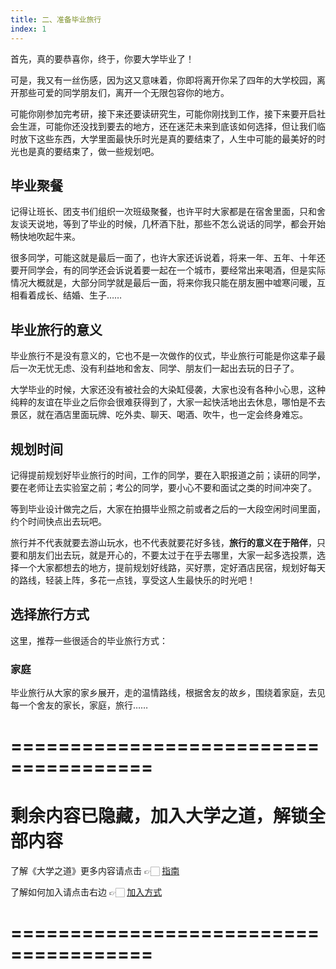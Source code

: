```yaml
---
title: 二、准备毕业旅行
index: 1
---
```


首先，真的要恭喜你，终于，你要大学毕业了！

可是，我又有一丝伤感，因为这又意味着，你即将离开你呆了四年的大学校园，离开那些可爱的同学朋友们，离开一个无限包容你的地方。

可能你刚参加完考研，接下来还要读研究生，可能你刚找到工作，接下来要开启社会生涯，可能你还没找到要去的地方，还在迷茫未来到底该如何选择，但让我们临时放下这些东西，大学里面最快乐时光是真的要结束了，人生中可能的最美好的时光也是真的要结束了，做一些规划吧。

## 毕业聚餐

记得让班长、团支书们组织一次班级聚餐，也许平时大家都是在宿舍里面，只和舍友谈天说地，等到了毕业的时候，几杯酒下肚，那些不怎么说话的同学，都会开始畅快地吹起牛来。

很多同学，可能这就是最后一面了，也许大家还诉说着，将来一年、五年、十年还要开同学会，有的同学还会诉说着要一起在一个城市，要经常出来喝酒，但是实际情况大概就是，大部分同学就是最后一面，将来你我只能在朋友圈中嘘寒问暖，互相看着成长、结婚、生子……



## 毕业旅行的意义

毕业旅行不是没有意义的，它也不是一次做作的仪式，毕业旅行可能是你这辈子最后一次无忧无虑、没有利益地和舍友、同学、朋友们一起出去玩的日子了。

大学毕业的时候，大家还没有被社会的大染缸侵袭，大家也没有各种小心思，这种纯粹的友谊在毕业之后你会很难获得到了，大家一起快活地出去休息，哪怕是不去景区，就在酒店里面玩牌、吃外卖、聊天、喝酒、吹牛，也一定会终身难忘。

## 规划时间

记得提前规划好毕业旅行的时间，工作的同学，要在入职报道之前；读研的同学，要在老师让去实验室之前；考公的同学，要小心不要和面试之类的时间冲突了。

等到毕业设计做完之后，大家在拍摄毕业照之前或者之后的一大段空闲时间里面，约个时间快点出去玩吧。

旅行并不代表就要去游山玩水，也不代表就要花好多钱，**旅行的意义在于陪伴**，只要和朋友们出去玩，就是开心的，不要太过于在乎去哪里，大家一起多选投票，选择一个大家都想去的地方，提前规划好线路，买好票，定好酒店民宿，规划好每天的路线，轻装上阵，多花一点钱，享受这人生最快乐的时光吧！

## 选择旅行方式

这里，推荐一些很适合的毕业旅行方式：

### 家庭

毕业旅行从大家的家乡展开，走的温情路线，根据舍友的故乡，围绕着家庭，去见每一个舍友的家长，家庭，旅行……

# ======================================

# 剩余内容已隐藏，加入大学之道，解锁全部内容

了解《大学之道》更多内容请点击 👉🏻 [指南](/pay/daxuezhidao)

了解如何加入请点击右边 👉🏻 [加入方式](/pay/jiaru)

# ======================================
